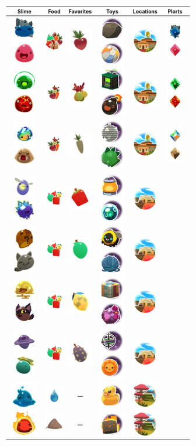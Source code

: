 | Slime | Food | Favorites | Toys | Locations | Plorts |
| :---: | :---: | :---: | :---: | :---: | :---: |
| ![](Images/Slime/Rock_Slime.webp) ![](Images/Slime/Pink_Slime.webp) | ![All](Images/Food/All.webp) | ![](Images/Favorites/Heart_Beet.webp) | ![](Images/Toys/Big_Rock.webp) ![Beach Ball](Images/Toys/Beach_Ball.webp) | ![](Images/Locations/OgdensRetreat.webp) | ![](Images/Plorts/PlortROCK.webp) ![](Images/Plorts/PlortPINK.webp) |
| ![](Images/Slime/Rad_Slime.webp) ![](Images/Slime/Boom_Slime.webp) | ![](Images/Food/Veggie.webp) | ![](Images/Favorites/Oca_Oca.webp) | ![](Images/Toys/Power_Cell.webp) ![](Images/Toys/Bomb_Ball.webp) | ![](Images/Locations/OgdensRetreat.webp) | ![](Images/Plorts/PlortRAD.webp) ![](Images/Plorts/PlortBOOM.webp) |
| ![](Images/Slime/Mosaic_Slime.webp) ![](Images/Slime/Saber_Slime.webp) | ![](Images/Food/Veggie.webp) | ![](Images/Favorites/Silver_Parsnip.webp) | ![](Images/Toys/Disco_Ball.webp) ![](Images/Toys/Stego_Buddy.webp) | ![](Images/Locations/OgdensRetreat.webp) | ![](Images/Plorts/PlortMOSAIC.webp) ![](Images/Plorts/PlortSABER.webp) |
|  |  |  |  |  |  |
| ![](Images/Slime/Phosphor_Slime.webp) ![](Images/Slime/Crystal_Slime.webp) | ![](Images/Food/Fruit.webp) | ![](Images/Favorites/Cuberry.webp) | ![](Images/Toys/Night_Light.webp) ![](Images/Toys/Crystal_Ball.webp) | ![](Images/Locations/The_Ranch.webp) |  |
| ![](Images/Slime/Honey_Slime.webp) ![](Images/Slime/Tabby_Slime.webp) | ![](Images/Food/Fruit.webp) | ![](Images/Favorites/Mint_Mango.webp) | ![](Images/Toys/Buzzy_Bee.webp) ![](Images/Toys/Yarn_Ball.webp) | ![](Images/Locations/The_Ranch.webp) |  |
| ![](Images/Slime/Quantum_Slime.webp) ![](Images/Slime/Hunter_Slime.webp) | ![](Images/Food/Fruit.webp) | ![](Images/Favorites/Phase_Lemon.webp) | ![](Images/Toys/Puzzle_Cube.webp) ![](Images/Toys/Stuffed_Chicken.webp) | ![](Images/Locations/The_Ranch.webp) |  |
| ![](Images/Slime/Dervish_Slime.webp) ![](Images/Slime/Tangle_Slime.webp) | ![](Images/Food/Fruit.webp) | ![](Images/Favorites/Prickle_Pear.webp) | ![](Images/Toys/Gyro_Top.webp) ![](Images/Toys/Sol_Mate.webp) | ![](Images/Locations/The_Ranch.webp) |  |
|  |  |  |  |  |  |
| ![](Images/Slime/Puddle_Slime.webp) | ![](Images/Food/Water.webp) | — | ![](Images/Toys/Rubber_Ducky.webp) | ![](Images/Locations/The_Overgrowth.webp) |  |
| ![](Images/Slime/Fire_Slime.webp) | ![](Images/Food/Ash.webp) | — | ![](Images/Toys/Charcoal_Brick.webp) | ![](Images/Locations/The_Overgrowth.webp) |  |

